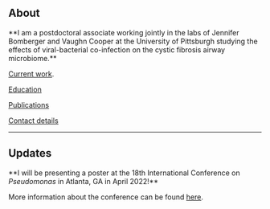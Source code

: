<h2>About</h2>
**I am a postdoctoral associate working jointly in the labs of Jennifer Bomberger and Vaughn Cooper at the University of Pittsburgh studying the effects of viral-bacterial co-infection on the cystic fibrosis airway microbiome.**

[<u>Current work</u>](./current-work.html).

[<u>Education</u>](./education.html)

[<u>Publications</u>](./publications.html)

[<u>Contact details</u>](./contact.html)

* * *

<h2>Updates</h2>
**I will be presenting a poster at the 18th International Conference on <i>Pseudomonas</i> in Atlanta, GA in April 2022!**

More information about the conference can be found [<u>here</u>](https://pseudomonasconference.com/).

